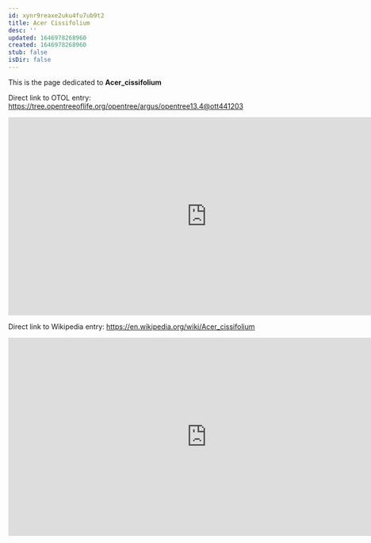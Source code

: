 ```yaml
---
id: xynr9reaxe2uku4fu7ub9t2
title: Acer Cissifolium
desc: ''
updated: 1646978268960
created: 1646978268960
stub: false
isDir: false
---
```

This is the page dedicated to **Acer_cissifolium**


Direct link to OTOL entry: https://tree.opentreeoflife.org/opentree/argus/opentree13.4@ott441203



<html>
    <body>
    <iframe src="https://tree.opentreeoflife.org/opentree/argus/opentree13.4@ott441203"
    width="800" height="400" frameborder="0" allowfullscreen> </iframe>
    </body>
</html>
    


Direct link to Wikipedia entry: https://en.wikipedia.org/wiki/Acer_cissifolium



<html>
    <body>
    <iframe src="https://en.wikipedia.org/wiki/Acer_cissifolium"
    width="800" height="400" frameborder="0" allowfullscreen> </iframe>
    </body>
</html>
    
